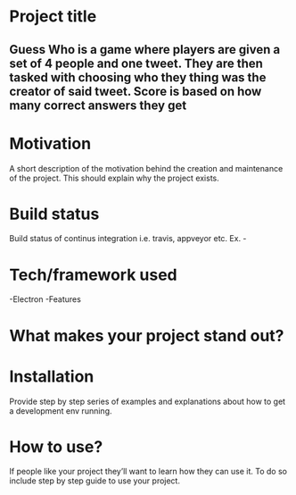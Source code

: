 # Project title
## Guess Who is a game where players are given a set of 4 people and one tweet. They are then tasked with choosing who they thing was the creator of said tweet. Score is based on how many correct answers they get

# Motivation
A short description of the motivation behind the creation and maintenance of the project. This should explain why the project exists.

# Build status
Build status of continus integration i.e. travis, appveyor etc. Ex. -

# Tech/framework used
-Electron
-Features

# What makes your project stand out?


# Installation
Provide step by step series of examples and explanations about how to get a development env running.

# How to use?
If people like your project they’ll want to learn how they can use it. To do so include step by step guide to use your project.
